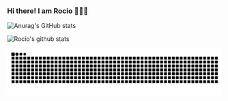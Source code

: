 ### Hi there! I am Rocio 👋👩‍💻

![Anurag's GitHub stats](https://github-readme-stats.vercel.app/api?username=RocioSulca&show_icons=true&theme=gruvbox)


![Rocio's github stats](https://github.com/RocioSulca/RocioSulca/blob/output/github-contribution-grid-snake.svg)

![Snake Github](github-user-contribution-rocio.svg)

<!--
**RocioSulca/RocioSulca** is a ✨ _special_ ✨ repository because its `README.md` (this file) appears on your GitHub profile.

Here are some ideas to get you started:

- 🔭 I’m currently working on ...
- 🌱 I’m currently learning ...
- 👯 I’m looking to collaborate on ...
- 🤔 I’m looking for help with ...
- 💬 Ask me about ...
- 📫 How to reach me: ...
- 😄 Pronouns: ...
- ⚡ Fun fact: ...
-->
